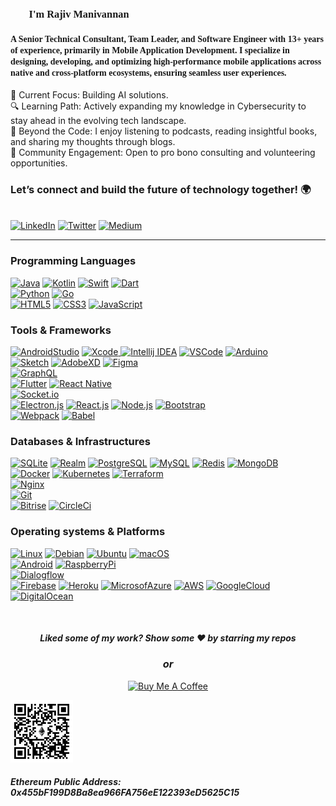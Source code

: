 <h3><span style="font-family:Nunito; font-size:1em;">👋🏼 I'm Rajiv Manivannan</h3></span>

<h4 align="centre">


<span style="font-family:Nunito;">A Senior Technical Consultant, Team Leader, and Software Engineer with 13+ years of experience, primarily in Mobile Application Development. I specialize in designing, developing, and optimizing high-performance mobile applications across native and cross-platform ecosystems, ensuring seamless user experiences.

</span>

</h4>

🚀  Current Focus: Building AI solutions.  
🔍  Learning Path: Actively expanding my knowledge in Cybersecurity to stay ahead in the evolving tech landscape.  
📖  Beyond the Code: I enjoy listening to podcasts, reading insightful books, and sharing my thoughts through blogs.  
🤝  Community Engagement: Open to pro bono consulting and volunteering opportunities.  

  
 
<h3 align="left">Let’s connect and build the future of technology together! 🌍</h3>
</br>
<a href="https://www.linkedin.com/in/rajivmanivannan" target="_blank"><img src="https://img.shields.io/badge/LinkedIn-0077B5?style=for-the-badge&logo=linkedin&logoColor=white" alt="LinkedIn"></a> 
<a href="https://twitter.com/rajivmanivannan" target="_blank"><img src="https://img.shields.io/badge/Twitter-1DA1F2?style=for-the-badge&logo=twitter&logoColor=white" alt="Twitter"></a> 
<a href="https://medium.com/@rajivmanivannan" target="_blank"><img src="https://img.shields.io/badge/Medium-12100E?style=for-the-badge&logo=medium&logoColor=white" alt="Medium"></a>
<br>

---  
<h3>Programming Languages</h3>

[![Java](https://img.shields.io/badge/Java-000?&logo=Java)](https://www.java.com)
[![Kotlin](https://img.shields.io/badge/Kotlin-000?&logo=Kotlin)](https://kotlinlang.org)
[![Swift](https://img.shields.io/badge/Swift-000?&logo=Swift)](https://developer.apple.com/swift)
[![Dart](https://img.shields.io/badge/Dart-000?&logo=Dart)](https://dart.dev)  
[![Python](https://img.shields.io/badge/Python-000?&logo=Python)](https://www.python.org)
[![Go](https://img.shields.io/badge/Go-000?&logo=Go)](https://golang.org)  
[![HTML5](https://img.shields.io/badge/HTML5-000?&logo=html5)](https://developer.mozilla.org/en-US/docs/Glossary/HTML5)
[![CSS3](https://img.shields.io/badge/CSS3-000?&logo=css3)](https://developer.mozilla.org/en-US/docs/Web/CSS)
[![JavaScript](https://img.shields.io/badge/JavaScript-000?&logo=JavaScript)](https://developer.mozilla.org/en-US/docs/Web/JavaScript)  

<h3>Tools & Frameworks</h3>

[![AndroidStudio](https://img.shields.io/badge/AndroidStudio-000?&logo=AndroidStudio)](https://developer.android.com/studio)
[![Xcode](https://img.shields.io/badge/Xcode-000?&logo=xcode)
![Intellij IDEA](https://img.shields.io/badge/IntellijIDEA-000?&logo=IntellijIDEA)](https://www.jetbrains.com/idea)
[![VSCode](https://img.shields.io/badge/VisualStudioCode-000?&logo=VisualStudioCode)](https://code.visualstudio.com)
[![Arduino](https://img.shields.io/badge/Arduino-000?&logo=Arduino)](https://www.arduino.cc)  
[![Sketch](https://img.shields.io/badge/Sketch-000?&logo=Sketch)](https://www.sketch.com)
[![AdobeXD](https://img.shields.io/badge/AdobeXD-000?&logo=AdobeXD)](https://www.adobe.com/products/xd.html)
[![Figma](https://img.shields.io/badge/Figma-000?&logo=Figma)](https://www.figma.com)  
[![GraphQL](https://img.shields.io/badge/GraphQL-000?&logo=GraphQL)](https://graphql.org)  
[![Flutter](https://img.shields.io/badge/Flutter-000?&logo=Flutter)](https://flutter.dev)
[![React Native](https://img.shields.io/badge/React_Native-000?&logo=React)](https://reactnative.dev)  
[![Socket.io](https://img.shields.io/badge/Socket.io-000?&logo=Socket.io)](https://socket.io)  
[![Electron.js](https://img.shields.io/badge/Electron.js-000?&logo=Electron)](https://www.electronjs.org)
[![React.js](https://img.shields.io/badge/React.js-000?&logo=React)](https://reactjs.org)
[![Node.js](https://img.shields.io/badge/Node.js-000?&logo=Node.js)](https://nodejs.org)
[![Bootstrap](https://img.shields.io/badge/Bootstrap-000?&logo=Bootstrap)](https://getbootstrap.com)  
[![Webpack](https://img.shields.io/badge/Webpack-000?&logo=Webpack)](https://webpack.js.org)
[![Babel](https://img.shields.io/badge/Babel-000?&logo=Babel)](https://babeljs.io)

<h3>Databases & Infrastructures</h3>

[![SQLite](https://img.shields.io/badge/SQLite-000?&logo=SQLite)](https://www.sqlite.org/index.html)
[![Realm](https://img.shields.io/badge/Realm-000?&logo=Realm)](https://realm.io)
[![PostgreSQL](https://img.shields.io/badge/PostgreSQL-000?&logo=PostgreSQL)](https://www.postgresql.org)
[![MySQL](https://img.shields.io/badge/MySQL-000?&logo=MySQL)](https://www.mysql.com)
[![Redis](https://img.shields.io/badge/Redis-000?&logo=Redis)](https://redis.io)
[![MongoDB](https://img.shields.io/badge/MongoDB-000?&logo=MongoDB)](https://www.mongodb.com)  
[![Docker](https://img.shields.io/badge/Docker-000?&logo=Docker)](https://www.docker.com)
[![Kubernetes](https://img.shields.io/badge/Kubernetes-000?&logo=Kubernetes)](https://kubernetes.io)
[![Terraform](https://img.shields.io/badge/Terraform-000?&logo=Terraform)](https://www.terraform.io)  
[![Nginx](https://img.shields.io/badge/Nginx-000?&logo=Nginx)](https://www.nginx.com)  
[![Git](https://img.shields.io/badge/Git-000?&logo=Git)](https://git-scm.com)  
[![Bitrise](https://img.shields.io/badge/Bitrise-000?&logo=Bitrise)](https://www.bitrise.io)
[![CircleCi](https://img.shields.io/badge/CircleCi-000?&logo=CircleCi)](https://circleci.com)

<h3>Operating systems & Platforms</h3>

[![Linux](https://img.shields.io/badge/Linux-000?&logo=Linux)](https://www.linux.org)
[![Debian](https://img.shields.io/badge/Debian-000?&logo=Debian)](https://www.debian.org)
[![Ubuntu](https://img.shields.io/badge/Ubuntu-000?&logo=Ubuntu)](https://ubuntu.com)
[![macOS](https://img.shields.io/badge/macOS-000?&logo=macOS)](https://www.apple.com/in/macos)  
[![Android](https://img.shields.io/badge/Android-000?&logo=Android)](https://www.android.com)
[![RaspberryPi](https://img.shields.io/badge/RaspberryPi-000?&logo=RaspberryPi)](https://www.raspberrypi.org)  
[![Dialogflow](https://img.shields.io/badge/Dialogflow-000?&logo=Dialogflow)](https://cloud.google.com/dialogflow)  
[![Firebase](https://img.shields.io/badge/Firebase-000?&logo=Firebase)](https://firebase.google.com)
[![Heroku](https://img.shields.io/badge/Heroku-000?&logo=Heroku)](https://www.heroku.com)
[![MicrosofAzure](https://img.shields.io/badge/Azure-000?&logo=MicrosoftAzure)](https://www.heroku.com)
[![AWS](https://img.shields.io/badge/AWS-000?&logo=amazon)](https://aws.amazon.com)
[![GoogleCloud](https://img.shields.io/badge/GoogleCloud-000?&logo=GoogleCloud)](https://cloud.google.com)
[![DigitalOcean](https://img.shields.io/badge/DigitalOcean-000?&logo=DigitalOcean)](https://www.digitalocean.com)  

<br><h4 align="center"><i>Liked some of my work? Show some ❤️ by starring my repos</i></h4>
<h3 align="center"><i>or</i></h3>
<p align="center"> 
<a href="https://www.buymeacoffee.com/rajivmanivannan" target="_blank"><img src="https://cdn.buymeacoffee.com/buttons/default-blue.png" alt="Buy Me A Coffee" height="41" width="174">
</a>
</p>
<img src="./Rajiv_Ethereum_QR_Code.png" alt="Donate Ethereum" height="100" width="100"/>  
<h4><i>Ethereum Public Address: </br> 0x455bF199D8Ba8ea966FA756eE122393eD5625C15</i></h4>

